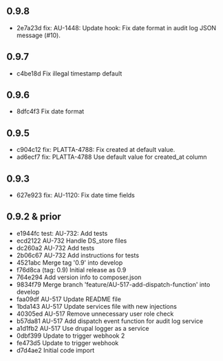 ## 0.9.8
- 2e7a23d fix: AU-1448: Update hook: Fix date format in audit log JSON message (#10).

## 0.9.7
- c4be18d Fix illegal timestamp default
## 0.9.6
- 8dfc4f3 Fix date format

## 0.9.5
- c904c12 fix: PLATTA-4788: Fix created at default value.
- ad6ecf7 fix: PLATTA-4788 Use default value for created_at column

## 0.9.3
- 627e923 fix: AU-1120: Fix date time fields

## 0.9.2 & prior
- e1944fc test: AU-732: Add tests
- ecd2122 AU-732 Handle DS_store files
- dc260a2 AU-732 Add tests
- 2b06c67 AU-732 Add instructions for tests
- 4521abc Merge tag '0.9' into develop
- f76d8ca (tag: 0.9) Initial release as 0.9
- 764e294 Add version info to composer.json
- 9834f79 Merge branch 'feature/AU-517-add-dispatch-function' into develop
- faa09df AU-517 Update README file
- 1bda143 AU-517 Update services file with new injections
- 40305ed AU-517 Remove unnecessary user role check
- b57da81 AU-517 Add dispatch event function for audit log service
- a1d1fb2 AU-517 Use drupal logger as a service
- 0dbf399 Update to trigger webhook 2
- fe473d5 Update to trigger webhook
- d7d4ae2 Initial code import   
